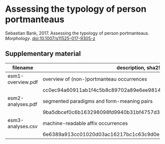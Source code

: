 # Assessing the typology of person portmanteaus

Sebastian Bank, 2017. Assessing the typology of person portmanteaus. *Morphology*.
[doi:10.1007/s11525-017-9305-z](https://doi.org/10.1007/s11525-017-9305-z)

## Supplementary material

|filename          | description, sha256
|------------------|-----------------------------------------------------------------|
|esm1-overview.pdf | overview of (non-)portmanteau occurrences                       |
|                  | cc0ec94a60911ab1f4c5b8c89702a89e6ee98140dccd67959ae281b1516436dd|
|esm2-analyses.pdf | segmented paradigms and form-meaning pairs                      |
|                  | 9ba5dbcef0c6b163298098fd9940b31bf4757d391c979e9976c8139c5a3ded32|
|esm3-analyses.csv | machine-readable affix occurrences                              |
|                  | 6e6389a913cc01020d03ac16217bc1c63c9d0e16b78179b4c931741c0d5a69cf|
